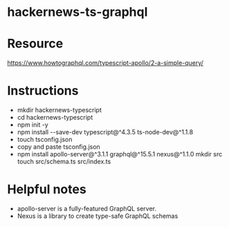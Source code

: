 # hackernews-ts-graphql

# Resource
https://www.howtographql.com/typescript-apollo/2-a-simple-query/

# Instructions
* mkdir hackernews-typescript
* cd hackernews-typescript
* npm init -y
* npm install --save-dev typescript@^4.3.5 ts-node-dev@^1.1.8
* touch tsconfig.json           
* copy and paste tsconfig.json   
* npm install apollo-server@^3.1.1 graphql@^15.5.1 nexus@^1.1.0
mkdir src
touch src/schema.ts src/index.ts

# Helpful notes
* apollo-server is a fully-featured GraphQL server. 
* Nexus is a library to create type-safe GraphQL schemas
